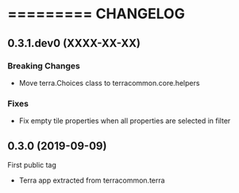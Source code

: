 =========
CHANGELOG
=========

0.3.1.dev0 (XXXX-XX-XX)
-----------------------

### Breaking Changes

* Move terra.Choices class to terracommon.core.helpers

### Fixes

* Fix empty tile properties when all properties are selected in filter


0.3.0      (2019-09-09)
-----------------------

First public tag

* Terra app extracted from terracommon.terra

